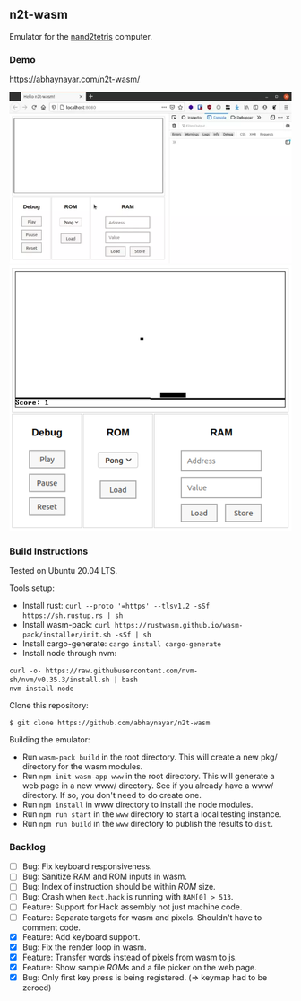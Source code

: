 ## n2t-wasm

Emulator for the [nand2tetris](https://www.nand2tetris.org/) computer.

### Demo

https://abhaynayar.com/n2t-wasm/

![](screen/ezgif.webp)
![](screen/n2t-wasm.png)

### Build Instructions

Tested on Ubuntu 20.04 LTS.

Tools setup:
- Install rust: `curl --proto '=https' --tlsv1.2 -sSf https://sh.rustup.rs | sh`
- Install wasm-pack: `curl https://rustwasm.github.io/wasm-pack/installer/init.sh -sSf | sh`
- Install cargo-generate: `cargo install cargo-generate`
- Install node through nvm:

```
curl -o- https://raw.githubusercontent.com/nvm-sh/nvm/v0.35.3/install.sh | bash
nvm install node
```

Clone this repository:

```
$ git clone https://github.com/abhaynayar/n2t-wasm
```

Building the emulator:
- Run `wasm-pack build` in the root directory. This will create a new pkg/ directory for the wasm modules.
- Run `npm init wasm-app www` in the root directory. This will generate a web page in a new www/ directory.
    See if you already have a www/ directory. If so, you don't need to do create one.
- Run `npm install` in www directory to install the node modules.
- Run `npm run start` in the `www` directory to start a local testing instance.
- Run `npm run build` in the `www` directory to publish the results to `dist`.

### Backlog

- [ ] Bug: Fix keyboard responsiveness.
- [ ] Bug: Sanitize RAM and ROM inputs in wasm.
- [ ] Bug: Index of instruction should be within _ROM_ size.
- [ ] Bug: Crash when `Rect.hack` is running with `RAM[0] > 513`.
- [ ] Feature: Support for Hack assembly not just machine code.
- [ ] Feature: Separate targets for wasm and pixels. Shouldn't have to comment code.
- [x] Feature: Add keyboard support.
- [x] Bug: Fix the render loop in wasm.
- [x] Feature: Transfer words instead of pixels from wasm to js.
- [x] Feature: Show sample _ROMs_ and a file picker on the web page.
- [x] Bug: Only first key press is being registered. (=> keymap had to be zeroed)
